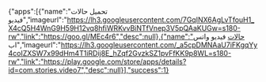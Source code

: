 {"apps":[{"name":"تحميل حالات  فيديو","imageurl":"https://lh3.googleusercontent.com/7GqINX6AgLvTfouH1_X4cQ5H4WnG9H59H12vq8hfiWRKvvBiNTfVnep3V5pQAaKUGw=s180-rw","link":"https://goo.gl/MEc4r6","desc":null},{"name":"حالات فيديو واتس اب","imageurl":"https://lh3.googleusercontent.com/_a5cpDMNAaU7iFKgqYy4coIZXSW7x99dHm4T1iRDij8E_hZqf2GvzkSZ1pvFfKK9p8WL=s180-rw","link":"https://play.google.com/store/apps/details?id=com.stories.video7","desc":null}],"success":1}
